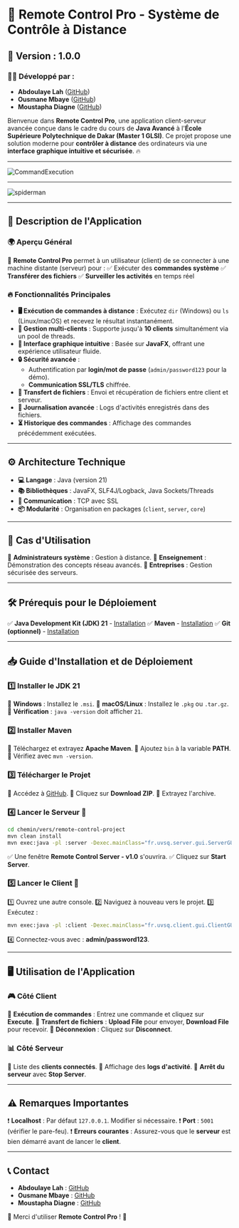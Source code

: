 # 🎯 Remote Control Pro - Système de Contrôle à Distance

## 🚀 Version : 1.0.0

### 👨‍💻 Développé par :
- **Abdoulaye Lah** ([GitHub](https://github.com/layelah))
- **Ousmane Mbaye** ([GitHub](https://github.com/noreyni03))
- **Moustapha Diagne** ([GitHub](https://github.com/moustaph18))

Bienvenue dans **Remote Control Pro**, une application client-serveur avancée conçue dans le cadre du cours de **Java Avancé** à l'**École Supérieure Polytechnique de Dakar (Master 1 GLSI)**. Ce projet propose une solution moderne pour **contrôler à distance** des ordinateurs via une **interface graphique intuitive et sécurisée**. 🔥

---

![CommandExecution](https://github.com/user-attachments/assets/fe852ed2-0c57-417a-93e8-b9104bd639eb)

---

![spiderman](https://github.com/user-attachments/assets/c686ae0c-7905-471e-a92c-5ecda4723d15)


---

## 📌 Description de l'Application

### 🌍 Aperçu Général
🔹 **Remote Control Pro** permet à un utilisateur (client) de se connecter à une machine distante (serveur) pour :
✅ Exécuter des **commandes système**
✅ **Transférer des fichiers**
✅ **Surveiller les activités** en temps réel

### 🔥 Fonctionnalités Principales
- **🖥️ Exécution de commandes à distance** : Exécutez `dir` (Windows) ou `ls` (Linux/macOS) et recevez le résultat instantanément.
- **🔄 Gestion multi-clients** : Supporte jusqu'à **10 clients** simultanément via un pool de threads.
- **🎨 Interface graphique intuitive** : Basée sur **JavaFX**, offrant une expérience utilisateur fluide.
- **🔒 Sécurité avancée** :
    - Authentification par **login/mot de passe** (`admin/password123` pour la démo).
    - **Communication SSL/TLS** chiffrée.
- **📂 Transfert de fichiers** : Envoi et récupération de fichiers entre client et serveur.
- **📜 Journalisation avancée** : Logs d'activités enregistrés dans des fichiers.
- **⏳ Historique des commandes** : Affichage des commandes précédemment exécutées.

---

## ⚙️ Architecture Technique
- **💻 Langage** : Java (version 21)
- **📚 Bibliothèques** : JavaFX, SLF4J/Logback, Java Sockets/Threads
- **🔗 Communication** : TCP avec SSL
- **📦 Modularité** : Organisation en packages (`client`, `server`, `core`)

---

## 💼 Cas d'Utilisation
🔹 **Administrateurs système** : Gestion à distance.
🔹 **Enseignement** : Démonstration des concepts réseau avancés.
🔹 **Entreprises** : Gestion sécurisée des serveurs.

---

## 🛠️ Prérequis pour le Déploiement
✅ **Java Development Kit (JDK) 21** - [Installation](https://adoptium.net/)
✅ **Maven** - [Installation](https://maven.apache.org/download.cgi)
✅ **Git (optionnel)** - [Installation](https://git-scm.com/downloads)

---

## 📥 Guide d'Installation et de Déploiement

### 1️⃣ Installer le JDK 21
🔹 **Windows** : Installez le `.msi`.
🔹 **macOS/Linux** : Installez le `.pkg` ou `.tar.gz`.
🔹 **Vérification** : `java -version` doit afficher `21`.

### 2️⃣ Installer Maven
🔹 Téléchargez et extrayez **Apache Maven**.
🔹 Ajoutez `bin` à la variable **PATH**.
🔹 Vérifiez avec `mvn -version`.

### 3️⃣ Télécharger le Projet
🔹 Accédez à [GitHub](https://github.com/noreyni03/remote-control-project).
🔹 Cliquez sur **Download ZIP**.
🔹 Extrayez l'archive.

### 4️⃣ Lancer le Serveur 🚀
```bash
cd chemin/vers/remote-control-project
mvn clean install
mvn exec:java -pl :server -Dexec.mainClass="fr.uvsq.server.gui.ServerGUI"
```
✅ Une fenêtre **Remote Control Server - v1.0** s'ouvrira.
✅ Cliquez sur **Start Server**.

### 5️⃣ Lancer le Client 🎯
1️⃣ Ouvrez une autre console.
2️⃣ Naviguez à nouveau vers le projet.
3️⃣ Exécutez :
```bash
mvn exec:java -pl :client -Dexec.mainClass="fr.uvsq.client.gui.ClientGUI"
```
4️⃣ Connectez-vous avec : **admin/password123**.

---

## 🖥️ Utilisation de l'Application

### 🎮 Côté Client
🔹 **Exécution de commandes** : Entrez une commande et cliquez sur **Execute**.
🔹 **Transfert de fichiers** : **Upload File** pour envoyer, **Download File** pour recevoir.
🔹 **Déconnexion** : Cliquez sur **Disconnect**.

### 📊 Côté Serveur
🔹 Liste des **clients connectés**.
🔹 Affichage des **logs d'activité**.
🔹 **Arrêt du serveur** avec **Stop Server**.

---

## ⚠️ Remarques Importantes
❗ **Localhost** : Par défaut `127.0.0.1`. Modifier si nécessaire.
❗ **Port** : `5001` (vérifier le pare-feu).
❗ **Erreurs courantes** : Assurez-vous que le **serveur** est bien démarré avant de lancer le **client**.

---

## 📞 Contact
- **Abdoulaye Lah** : [GitHub](https://github.com/layelah)
- **Ousmane Mbaye** : [GitHub](https://github.com/noreyni03)
- **Moustapha Diagne** : [GitHub](https://github.com/moustaph18)

🚀 Merci d'utiliser **Remote Control Pro** ! 🎯


